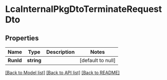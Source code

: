 # LcaInternalPkgDtoTerminateRequestDto

## Properties
Name | Type | Description | Notes
------------ | ------------- | ------------- | -------------
**RunId** | **string** |  | [default to null]

[[Back to Model list]](../README.md#documentation-for-models) [[Back to API list]](../README.md#documentation-for-api-endpoints) [[Back to README]](../README.md)


